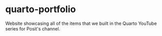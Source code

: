 # quarto-portfolio
Website showcasing all of the items that we built in the Quarto YouTube series for Posit's channel.
